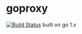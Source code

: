 # goproxy
[![Build Status](https://travis-ci.org/xrlin/goproxy.svg?branch=master)](https://travis-ci.org/xrlin/goproxy)
built on go 1.x